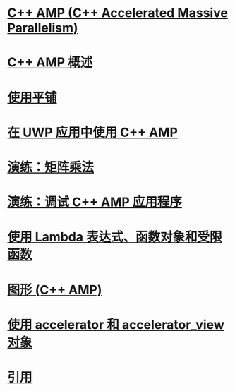 # [C++ AMP (C++ Accelerated Massive Parallelism)](cpp-amp-cpp-accelerated-massive-parallelism.md)
# [C++ AMP 概述](cpp-amp-overview.md)
# [使用平铺](using-tiles.md)
# [在 UWP 应用中使用 C++ AMP](using-cpp-amp-in-windows-store-apps.md)
# [演练：矩阵乘法](walkthrough-matrix-multiplication.md)
# [演练：调试 C++ AMP 应用程序](walkthrough-debugging-a-cpp-amp-application.md)
# [使用 Lambda 表达式、函数对象和受限函数](using-lambdas-function-objects-and-restricted-functions.md)
# [图形 (C++ AMP)](graphics-cpp-amp.md)
# [使用 accelerator 和 accelerator_view 对象](using-accelerator-and-accelerator-view-objects.md)
# [引用](reference/toc.md)